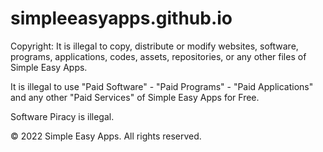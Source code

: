 # simpleeasyapps.github.io

Copyright:
It is illegal to copy, distribute or modify websites, software, programs, applications, codes, assets, repositories, or any other files of Simple Easy Apps.

It is illegal to use "Paid Software" - "Paid Programs" - "Paid Applications" and any other "Paid Services" of Simple Easy Apps for Free.

Software Piracy is illegal.

© 2022 Simple Easy Apps. All rights reserved.  